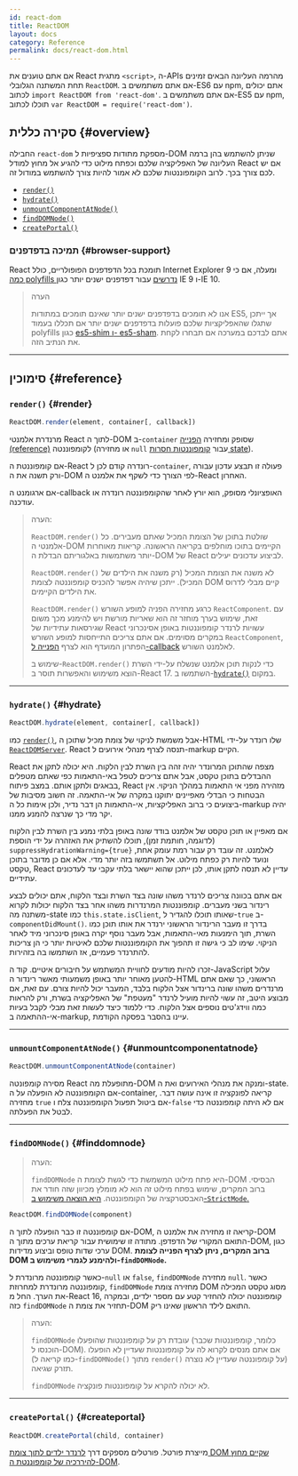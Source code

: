 ```yaml
---
id: react-dom
title: ReactDOM
layout: docs
category: Reference
permalink: docs/react-dom.html
---
```


אם אתם טוענים את React מתגית `<script>`, ה-APIs מהרמה העליונה הבאים זמינים תחת המשתנה הגלובלי `ReactDOM`. אם אתם משתמשים ב-ES6 עם npm, אתם יכולים לכתוב `import ReactDOM from 'react-dom'`. אם אתם משתמשים ב-ES5 עם npm, תוכלו לכתוב `var ReactDOM = require('react-dom')`.

## סקירה כללית {#overview}

החבילה `react-dom` מספקת מתודות ספציפיות ל-DOM שניתן להשתמש בהן ברמה העליונה של האפליקציה שלכם וכפתח מילוט כדי להגיע אל מחוץ למודל React אם יש לכם צורך בכך. לרוב הקומפוננטות שלכם לא אמור להיות צורך להשתמש במודול זה.

- [`render()`](#render)
- [`hydrate()`](#hydrate)
- [`unmountComponentAtNode()`](#unmountcomponentatnode)
- [`findDOMNode()`](#finddomnode)
- [`createPortal()`](#createportal)

### תמיכה בדפדפנים {#browser-support}

React תומכת בכל הדפדפנים הפופולריים, כולל Internet Explorer 9 ומעלה, אם כי [כמה polyfills נדרשים](/docs/javascript-environment-requirements.html) עבור דפדפנים ישנים יותר כגון IE 9 ו-IE 10.

> הערה
>
> אנו לא תומכים בדפדפנים ישנים יותר שאינם תומכים במתודות ES5, אך ייתכן שתגלו שהאפליקציות שלכם פועלות בדפדפנים ישנים יותר אם תכללו בעמוד polyfills כגון [es5-shim ו- es5-sham](https://github.com/es-shims/es5-shim). אתם לבדכם במערכה אם תבחרו לקחת את הנתיב הזה.

* * *

## סימוכין {#reference}

### `render()` {#render}

```javascript
ReactDOM.render(element, container[, callback])
```

מרנדרת אלמנטי React לתוך ה-DOM ב-`container` שסופק ומחזירה [הפנייה (reference)](/docs/more-about-refs.html) לקומפוננטה (או מחזירה `null` עבור [קומפוננטות חסרות state](/docs/components-and-props.html#function-and-class-components)).

אם קומפוננטת ה-React רונדרה קודם לכן ל-`container`, פעולה זו תבצע עדכון עבורה ורק תשנה את ה-DOM לפי הצורך כדי לשקף את אלמנט ה-React האחרון.

אם ארגומנט ה-callback האופציונלי מסופק, הוא יורץ לאחר שהקומפוננטה רונדרה או עודכנה.



> הערה:
>
> `ReactDOM.render()` שולטת בתוכן של הצומת המכיל שאתם מעבירים. כל אלמנטי ה-DOM הקיימים בתוכו מוחלפים בקריאה הראשונה. קריאות מאוחרות יותר משתמשות באלגוריתם הבדלת ה-DOM של React לביצוע עדכונים יעילים.
>
> `ReactDOM.render()` לא משנה את הצומת המכיל (רק משנה את הילדים של המכיל). ייתכן שיהיה אפשר להכניס קומפוננטה לצומת DOM קיים מבלי לדרוס את הילדים הקיימים.
>
> `ReactDOM.render()` כרגע מחזירה הפניה למופע השורש `ReactComponent`. עם זאת, שימוש בערך מוחזר זה הוא שאריות מורשת
> ויש להימנע מכך משום שגירסאות עתידיות של React עשויות לרנדר קומפוננטות באופן אסינכרוני במקרים מסוימים. אם אתם צריכים התייחסות למופע השורש `ReactComponent`, הפתרון המועדף הוא לצרף
> [הפנייה ל-callback](/docs/refs-and-the-dom.html#callback-refs) לאלמנט השורש.
>
> שימוש ב-`ReactDOM.render()` כדי לנקות תוכן אלמנט שנשלח על-ידי השרת הוצא משימוש והאפשרות תוסר ב-React 17. השתמשו ב-[`hydrate()`](#hydrate) במקום.

* * *

### `hydrate()` {#hydrate}

```javascript
ReactDOM.hydrate(element, container[, callback])
```

כמו [`render()`](#render), אבל משמשת לניקוי של צומת מכיל שתוכן ה-HTML שלו רונדר על-ידי [`ReactDOMServer`](/docs/react-dom-server.html). React תנסה לצרף מנהלי אירועים ל-markup הקיים.

React מצפה שהתוכן המרונדר יהיה זהה בין השרת לבין הלקוח. היא יכולה לתקן את ההבדלים בתוכן טקסט, אבל אתם צריכים לטפל באי-התאמות כפי שאתם מטפלים בבאגים ולתקן אותם. במצב פיתוח, React מזהירה מפני אי התאמות במהלך הניקוי. אין הבטחות כי הבדלי מאפיינים יתוקנו במקרה של אי-התאמה. זה חשוב מסיבות של ביצועים כי ברוב האפליקציות, אי-התאמות הן דבר נדיר, ולכן אימות כל ה-markup יהיה יקר מדי כך שנרצה להמנע ממנו.

אם מאפיין או תוכן טקסט של אלמנט בודד שונה באופן בלתי נמנע בין השרת לבין הלקוח (לדוגמה, חותמת זמן), תוכלו להשתיק את האזהרה על ידי הוספת `suppressHydrationWarning={true}` לאלמנט. זה עובד רק עבור רמת עומק אחת, ונועד להיות רק כפתח מילוט. אל תשתמשו בזה יותר מדי. אלא אם כן מדובר בתוכן טקסט, React עדיין לא תנסה לתקן אותו, לכן ייתכן שהוא יישאר בלתי עקבי עד לעדכונים עתידיים.

אם אתם בכוונה צריכים לרנדר משהו שונה בצד השרת ובצד הלקוח, אתם יכולים לבצע רינדור בשני מעברים. קומפוננטות המרנדרות משהו אחר בצד הלקוח יכולות לקרוא משתנה מה-state כמו `this.state.isClient`, שאותו תוכלו להגדיר ל-`true` ב-`componentDidMount()`. בדרך זו מעבר הרינדור הראשוני ירנדר את אותו תוכן כמו השרת, תוך הימנעות מאי-התאמות, אבל מעבר נוסף יקרה באופן סינכרוני מיד לאחר הניקוי. שימו לב כי גישה זו תהפוך את הקומפוננטות שלכם לאיטיות יותר כי הן צריכות להתרנדר פעמיים, אז השתמשו בה בזהירות.

זכרו להיות מודעים לחוויית המשתמש על חיבורים איטיים. קוד ה-JavaScript עלול להטען מאוחר יותר באופן משמעותי מאשר רינדור ה-HTML הראשוני, כך שאם אתם מרנדרים משהו שונה ברינדור אצל הלקוח בלבד, המעבר יכול להיות צורם. עם זאת, אם מבוצע היטב, זה עשוי להיות מועיל לרנדר "מעטפת" של האפליקציה בשרת, ורק להראות כמה ווידג'טים נוספים אצל הלקוח. כדי ללמוד כיצד לעשות זאת מבלי לקבל בעיות אי-ההתאמה ב-markup, עיינו בהסבר בפסקה הקודמת.

* * *

### `unmountComponentAtNode()` {#unmountcomponentatnode}

```javascript
ReactDOM.unmountComponentAtNode(container)
```

מסירה קומפונטה React מתופעלת מה-DOM ומנקה את מנהלי האירועים ואת ה-state. אם הקומפוננטה לא הופעלה על ה-container, קריאה לפונקציה זו אינה עושה דבר. מחזירה `true` אם ביטול תפעול הקומפוננטה צלח ו-`false` אם לא היתה קומפוננטה כדי לבטל את הפעלתה.

* * *

### `findDOMNode()` {#finddomnode}

> הערה:
>
> `findDOMNode` היא פתח מילוט המשמשת כדי לגשת לצומת ה-DOM הבסיסי. ברוב המקרים, שימוש בפתח מילוט זה הוא לא מומלץ מכיוון שזה חודר את האבסטרקציה של הקומפוננטה. [היא הוצאה משימוש ב-`StrictMode`.](/docs/strict-mode.html#warning-about-deprecated-finddomnode-usage)



```javascript
ReactDOM.findDOMNode(component)
```
אם קומפוננטה זו כבר הופעלה לתוך ה-DOM, קריאה זו מחזירה את אלמנט ה-DOM התואם המקורי של הדפדפן. מתודה זו שימושית עבור קריאת ערכים מתוך ה-DOM, כגון ערכי שדות טופס וביצוע מדידות DOM. **ברוב המקרים, ניתן לצרף הפנייה לצומת DOM ולהימנע לגמרי משימוש ב-`findDOMNode`.**

כאשר קומפוננטה מרונדרת ל-`null` או `false`, `findDOMNode` מחזירה `null`. כאשר קומפוננטה מרונדרת למחרוזת, `findDOMNode` מחזירה צומת DOM מסוג טקסט המכילה את הערך. החל מ-React 16, קומפוננטה יכולה להחזיר קטע עם מספר ילדים, ובמקרה כזה `findDOMNode` תחזיר את צומת ה-DOM התואם לילד הראשון שאינו ריק.

> הערה:
>
> `findDOMNode` עובדת רק על קומפוננטות שהופעלו (כלומר, קומפוננטות שכבר הוכנסו ל-DOM). אם אתם מנסים לקרוא לה על קומפוננטות שעדיין לא הופעלו (כמו קריאה ל-`findDOMNode()` מתוך `render()` על קומפוננטה שעדיין לא נוצרה) תזרק שגיאה.
>
> `findDOMNode` לא יכולה להקרא על קומפוננטות פונקציה.

* * *

### `createPortal()` {#createportal}

```javascript
ReactDOM.createPortal(child, container)
```

מייצרת פורטל. פורטלים מספקים דרך [לרנדר ילדים לתוך צומת DOM שקיים מחוץ להיררכיה של קומפוננטת ה-DOM](/docs/portals.html).
